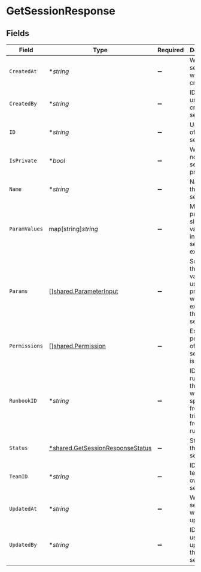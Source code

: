 # GetSessionResponse


## Fields

| Field                                                                                      | Type                                                                                       | Required                                                                                   | Description                                                                                | Example                                                                                    |
| ------------------------------------------------------------------------------------------ | ------------------------------------------------------------------------------------------ | ------------------------------------------------------------------------------------------ | ------------------------------------------------------------------------------------------ | ------------------------------------------------------------------------------------------ |
| `CreatedAt`                                                                                | **string*                                                                                  | :heavy_minus_sign:                                                                         | When this session was created.                                                             | 2022-01-11 22:32:45.601486+00                                                              |
| `CreatedBy`                                                                                | **string*                                                                                  | :heavy_minus_sign:                                                                         | ID of the user that created this session.                                                  | usr20220103zlufhym                                                                         |
| `ID`                                                                                       | **string*                                                                                  | :heavy_minus_sign:                                                                         | Unique ID of this session.                                                                 | ses20220120za1pskd                                                                         |
| `IsPrivate`                                                                                | **bool*                                                                                    | :heavy_minus_sign:                                                                         | Whether or not the session is private.                                                     | true                                                                                       |
| `Name`                                                                                     | **string*                                                                                  | :heavy_minus_sign:                                                                         | Name of this session.                                                                      | MySession                                                                                  |
| `ParamValues`                                                                              | map[string]*string*                                                                        | :heavy_minus_sign:                                                                         | Mapping of parameter slug to value used in this session's execution.                       | {"limit":"20","user":"eric"}                                                               |
| `Params`                                                                                   | [][shared.ParameterInput](../../../pkg/models/shared/parameterinput.md)                    | :heavy_minus_sign:                                                                         | Schema for the set of values users can provide when executing this session.                |                                                                                            |
| `Permissions`                                                                              | [][shared.Permission](../../../pkg/models/shared/permission.md)                            | :heavy_minus_sign:                                                                         | Explicit permissions of this session if it is private.                                     |                                                                                            |
| `RunbookID`                                                                                | **string*                                                                                  | :heavy_minus_sign:                                                                         | ID of the runbook this session was spawned from if triggered from a runbook.               | rbk20220120z15kl79                                                                         |
| `Status`                                                                                   | [*shared.GetSessionResponseStatus](../../../pkg/models/shared/getsessionresponsestatus.md) | :heavy_minus_sign:                                                                         | Status of this session.                                                                    | Succeeded                                                                                  |
| `TeamID`                                                                                   | **string*                                                                                  | :heavy_minus_sign:                                                                         | ID of the team that owns this session.                                                     | tea20220103zvy4auu                                                                         |
| `UpdatedAt`                                                                                | **string*                                                                                  | :heavy_minus_sign:                                                                         | When this session was updated.                                                             | 2022-01-11 22:35:45.238512+00                                                              |
| `UpdatedBy`                                                                                | **string*                                                                                  | :heavy_minus_sign:                                                                         | ID of the user who updated this session.                                                   | ses20220120za1pskd                                                                         |